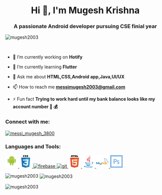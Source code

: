 <h1 align="center">Hi 👋, I'm Mugesh Krishna</h1>
<h3 align="center">A passionate Android developer pursuing CSE finial year</h3>

<p align="left"> <img src="https://komarev.com/ghpvc/?username=mugesh2003&label=Profile%20views&color=0e75b6&style=flat" alt="mugesh2003" /> </p>

<p align="left"> <a href="https://twitter.com/" target="blank"><img src="https://img.shields.io/twitter/follow/?logo=twitter&style=for-the-badge" alt="" /></a> </p>

- 🔭 I’m currently working on **Hotify**

- 🌱 I’m currently learning **Flutter**

- 💬 Ask me about **HTML,CSS,Android app,Java,UI/UX**

- 📫 How to reach me **messimugesh2003@gmail.com**

- ⚡ Fun fact **Trying to work hard until my bank balance looks like my account number 🤑 💰**

<h3 align="left">Connect with me:</h3>
<p align="left">
<a href="https://instagram.com/messi_mugesh_3800" target="blank"><img align="center" src="https://raw.githubusercontent.com/rahuldkjain/github-profile-readme-generator/master/src/images/icons/Social/instagram.svg" alt="messi_mugesh_3800" height="30" width="40" /></a>
</p>

<h3 align="left">Languages and Tools:</h3>
<p align="left"> <a href="https://developer.android.com" target="_blank" rel="noreferrer"> <img src="https://raw.githubusercontent.com/devicons/devicon/master/icons/android/android-original-wordmark.svg" alt="android" width="40" height="40"/> </a> <a href="https://www.w3schools.com/css/" target="_blank" rel="noreferrer"> <img src="https://raw.githubusercontent.com/devicons/devicon/master/icons/css3/css3-original-wordmark.svg" alt="css3" width="40" height="40"/> </a> <a href="https://firebase.google.com/" target="_blank" rel="noreferrer"> <img src="https://www.vectorlogo.zone/logos/firebase/firebase-icon.svg" alt="firebase" width="40" height="40"/> </a> <a href="https://git-scm.com/" target="_blank" rel="noreferrer"> <img src="https://www.vectorlogo.zone/logos/git-scm/git-scm-icon.svg" alt="git" width="40" height="40"/> </a> <a href="https://www.w3.org/html/" target="_blank" rel="noreferrer"> <img src="https://raw.githubusercontent.com/devicons/devicon/master/icons/html5/html5-original-wordmark.svg" alt="html5" width="40" height="40"/> </a> <a href="https://www.java.com" target="_blank" rel="noreferrer"> <img src="https://raw.githubusercontent.com/devicons/devicon/master/icons/java/java-original.svg" alt="java" width="40" height="40"/> </a> <a href="https://www.mysql.com/" target="_blank" rel="noreferrer"> <img src="https://raw.githubusercontent.com/devicons/devicon/master/icons/mysql/mysql-original-wordmark.svg" alt="mysql" width="40" height="40"/> </a> <a href="https://www.photoshop.com/en" target="_blank" rel="noreferrer"> <img src="https://raw.githubusercontent.com/devicons/devicon/master/icons/photoshop/photoshop-line.svg" alt="photoshop" width="40" height="40"/> </a> </p>

<p><img align="left" src="https://github-readme-stats.vercel.app/api/top-langs?username=mugesh2003&show_icons=true&locale=en&layout=compact" alt="mugesh2003" /></p>

<p>&nbsp;<img align="center" src="https://github-readme-stats.vercel.app/api?username=mugesh2003&show_icons=true&locale=en" alt="mugesh2003" /></p>

<p><img align="center" src="https://github-readme-streak-stats.herokuapp.com/?user=mugesh2003&" alt="mugesh2003" /></p>
